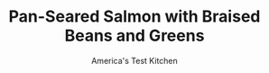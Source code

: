 ---
layout: ../../layouts/MarkdownPostLayout.astro
title: Pan-Seared Salmon with Braised Beans and Greens
author: America's Test Kitchen
pubDate: 2023-03-15
description: "Crispy, lemony panko adds a finishing touch of tang and crunch to a simple supper of salmon and beans."
image_url: https://res.cloudinary.com/hksqkdlah/image/upload/ar_1:1,c_fill,dpr_2.0,f_auto,fl_lossy.progressive.strip_profile,g_faces:auto,q_auto:low,w_344/SFS_PanSearedSalmonBraisedBeansGreens-84_gn3npj
tags: ["Main Courses","Vegetables","Fish & Seafood","Weeknight"]
calories: 3211
protein: 57
carbohydrates: 52
fats: 40
fiber: 13
ingredients: ["4 tablespoons, unsalted butter, divided","4 , garlic cloves, sliced thin","1½ teaspoons, chopped fresh thyme, divided","1¼ teaspoons, table salt, divided","¼ teaspoon, red pepper flakes","2 , (15-ounce) cans pinto beans, undrained","12 ounces, Swiss chard, stemmed and cut into 1-inch pieces","1 teaspoon, grated lemon zest plus 2 teaspoons juice","½ cup, panko bread crumbs","4 (6- to 8-ounce), skin-on salmon fillets, 1 to 1½ inches thick"]
serves: 4
time: "40 minutes"
instructions: ["Melt 3 tablespoons butter in large saucepan over medium-high heat. Add garlic, 1 teaspoon thyme, ¼ teaspoon salt, and pepper flakes and cook until fragrant, about 1 minute. Add beans and their liquid and bring to simmer. Reduce heat to medium-low and simmer, stirring occasionally, until liquid is thickened and creamy, about 15 minutes. Stir in chard and cook until tender, about 5 minutes. Stir in lemon juice.","Meanwhile, melt remaining 1 tablespoon butter in 12-inch nonstick skillet over medium heat. Add panko, lemon zest, ¼ teaspoon salt, and remaining ½ teaspoon thyme and cook, stirring frequently, until golden brown, about 2 minutes; transfer to bowl and set aside. Wipe skillet clean with paper towels.","Sprinkle salmon with remaining ¾ teaspoon salt. Arrange salmon skin side down in now-empty skillet and cook over medium-high heat until fat is rendered and skin is crispy, about 7 minutes. Flip salmon and continue to cook until center is still translucent when checked with tip of paring knife and registers 125 degrees, about 7 minutes longer. Serve salmon over bean mixture, sprinkling panko mixture over top."]
nutrition: ["1639 mg Potassium, K","736 mg Phosphorus, P","219 mg Calcium, Ca","5 mg Iron, Fe","191 mg Magnesium, Mg","1211 mg Sodium, Na","2 mg Zinc, Zn","40 g Total lipid (fat)","18 mg Niacin","10 g Fatty acids, total monounsaturated","8 g Fatty acids, total polyunsaturated","36 mg Vitamin C, total ascorbic acid","139 mg Cholesterol","13 g Fatty acids, total saturated","13 g Fiber, total dietary","115 µg Folate, food","2 g Sugars, total","707 µg Vitamin K (phylloquinone)","362 g Water","52 g Carbohydrate, by difference","115 µg Folate, DFE","57 g Protein","8 mg Vitamin E (alpha-tocopherol)","6 µg Vitamin B-12","1 mg Vitamin B-6","358 µg Vitamin A, RAE","802 kcal Energy","3211 calories"]
notes: "Serve with lemon wedges."
---